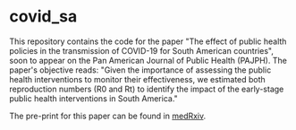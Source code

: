 # covid_sa
This repository contains the code for the paper "The effect of public health policies in the transmission of COVID-19 for South American countries", soon to appear on the Pan American Journal of Public Health (PAJPH). The paper's objective reads: "Given the importance of assessing the public health interventions to monitor their effectiveness, we estimated both reproduction numbers (R0 and Rt) to identify the impact of the early-stage public health interventions in South America."

The pre-print for this paper can be found in [medRxiv](https://www.medrxiv.org/content/10.1101/2020.08.09.20149286v1).
